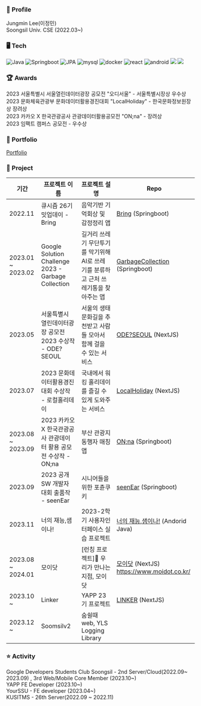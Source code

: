 
### 📌 Profile
Jungmin Lee(이정민)  
Soongsil Univ. CSE (2022.03~)  

### 🖥️ Tech
![Java](https://img.shields.io/badge/Java-3776AB?style=flat-square&logo=mysql&logoColor=white)
![Springboot](https://img.shields.io/badge/Springboot-6DB33F?style=flat-square&logo=springboot&logoColor=white)
![JPA](https://img.shields.io/badge/JPA-%23ED8B00?style=flat-square&logo=jpa&logoColor=white)
![mysql](https://img.shields.io/badge/Mysql-4479A1?style=flat-square&logo=mysql&logoColor=white)
![docker](https://img.shields.io/badge/Docker-2496ED?style=flat-square&logo=Docker&logoColor=white)
![react](https://img.shields.io/badge/React-61DAFB?style=flat-square&logo=React&logoColor=white)
![android](https://img.shields.io/badge/Android-3DDC84?style=flat-square&logo=Android&logoColor=white)
<img src="https://img.shields.io/badge/Next.js-000000?style=flat-square&logo=Next.js&logoColor=white"/>
<img src="https://img.shields.io/badge/Typescript-3178C6?style=flat-square&logo=Typescript&logoColor=white"/>  


### 🏆 Awards
2023 서울특별시 서울열린데이터광장 공모전 "오디서울" - 서울특별시장상 우수상   
2023 문화체육관광부 문화데이터활용경진대회 "LocalHoliday" - 한국문화정보원장상 장려상  
2023 카카오 X 한국관광공사 관광데이터활용공모전 "ON;na" - 장려상  
2023 임팩트 캠퍼스 공모전 - 우수상  

### 📖 Portfolio
[Portfolio](https://cool-comet-547.notion.site/JjungminLee-0b941d21bd4649c089b6eb4ae79fb206?pvs=4)  


### 📝 Project
| 기간 | 프로젝트 이름 | 프로젝트 설명 | Repo |
|---|---|---|---|
| 2022.11 | 큐시즘 26기 밋업데이 - Bring | 음악기반 기억회상 및 감정정리 앱 | [Bring](https://github.com/KUSITMS-Github/26th_Meetup_T2_Bring_back) (Springboot) | 
|2023.01 ~ 2023.02 |Google Solution Challenge 2023 - Garbage Collection | 길거리 쓰레기 무단투기를 막기위해 AI로 쓰레기를 분류하고 근처 쓰레기통을 찾아주는 앱 |  [GarbageCollection](https://github.com/gdsc-ssu/garbage-collector-back) (Springboot)  |
|2023.05 | 서울특별시 열린데이터광장 공모전 2023 수상작 - ODE?SEOUL| 서울의 생태문화길을 추천받고 사람들 모아서 함께 걸을 수 있는 서비스 | [ODE?SEOUL](https://ode-seoul-frontend.vercel.app/)  (NextJS)  |
|2023.07 | 2023 문화데이터활용경진대회 수상작 - 로컬홀리데이 |국내에서 워킹 홀리데이를 즐길 수 있게 도와주는 서비스  | [LocalHoliday](https://local-holiday.vercel.app/) (NextJS)|
|2023.08 ~ 2023.09| 2023 카카오 X 한국관광공사 관광데이터 활용 공모전 수상작 - ON;na| 부산 관광지 동행자 매칭 앱 | [ON;na](https://github.com/KakaoONna/ONnaBack.git) (Springboot) |
|2023.09|2023 공개 SW 개발자 대회 출품작 - seenEar | 시니어들을 위한 포츈쿠키 | [seenEar](https://github.com/OpenSourceSw-seenEar/seenEar-back) (Springboot)|
|2023.11 | 너의 재능,샘이나! | 2023-2학기 사용자인터페이스 실습 프로젝트 | [너의 재능,샘이나!](https://github.com/Sem-in-a/Semi-na-android) (Andorid Java) |
|2023.08 ~ 2024.01 | 모이닷 | [런칭 프로젝트]📍 우리가 만나는 지점, 모이닷 |[모이닷](https://github.com/moidot/frontend) (NextJS) https://www.moidot.co.kr/ |  
|2023.10 ~ | Linker | YAPP 23기 프로젝트 | [LINKER](https://github.com/YAPP-Github/23rd-Web-Team-1-FE) (NextJS) |
|2023.12 ~ | Soomsilv2 | 숨쉴때 web, YLS Logging Library |  |


### ⭐ Activity

Google Developers Students Club Soongsil - 2nd Server/Cloud(2022.09~ 2023.09) , 3rd Web/Mobile Core Member (2023.10~)  
YAPP FE Developer (2023.10~)  
YourSSU - FE developer (2023.04~)         
KUSITMS - 26th Server(2022.09 ~ 2022.11)

